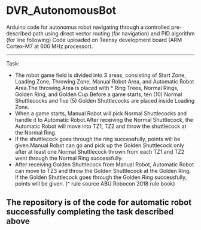 # DVR_AutonomousBot
Arduino code for autonomus robot navigating through a controlled pre-described path using direct vector routing (for navigation) and PID algorithm (for line following)
Code uploaded on Teensy development board (ARM Cortex-M7 at 600 MHz processor).

__________________________________
Task:
* The robot game field is divided into 3 areas, consisting of Start Zone, Loading Zone, Throwing Zone, Manual Robot Area, and Automatic Robot Area.The throwing Area is placed with * Ring Trees, Normal Rings, Golden Ring, and Golden Cup.Before a game starts, ten (10) Normal Shuttlecocks and five (5) Golden Shuttlecocks are placed inside Loading Zone.
* When a game starts, Manual Robot will pick Normal Shuttlecocks and handle it to Automatic Robot.After receiving the Normal Shuttlecock, the Automatic Robot will move into TZ1, TZ2 and throw the shuttlecock at the Normal Ring. 
* If the shuttlecock goes through the ring successfully, points will be given.Manual Robot can go and pick up the Golden Shuttlecock only after at least one Normal Shuttlecock thrown from each TZ1 and TZ2 went through the Normal Ring successfully.
* After receiving Golden Shuttlecock from Manual Robot, Automatic Robot can move to TZ3 and throw the Golden Shuttlecock at the Golden Ring. If the Golden Shuttlecock goes through the Golden Ring successfully, points will be given. 
(^ rule source ABU Robocon 2018 rule book)

## The repository is of the code for automatic robot successfully completing the task described above

